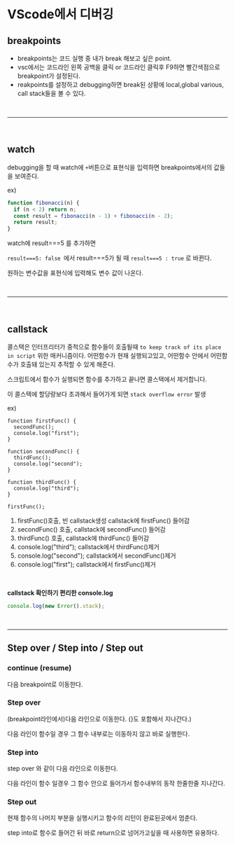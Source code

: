 # VScode에서 디버깅

## breakpoints

- breakpoints는 코드 실행 중 내가 break 해보고 싶은 point.
- vsc에서는 코드라인 왼쪽 공백을 클릭 or 코드라인 클릭후 F9하면 빨간색점으로 breakpoint가 설정된다.
- reakpoints를 설정하고 debugging하면 break된 상황에 local,global various, call stack들을 볼 수 있다.

</br>

---

</br>

## watch

debugging을 할 때 watch에 `+`버튼으로 표현식을 입력하면 breakpoints에서의 값들을 보여준다.

ex)

```javascript
function fibonacci(n) {
  if (n < 2) return n;
  const result = fibonacci(n - 1) + fibonacci(n - 2);
  return result;
}
```

watch에 result===5 를 추가하면

`result===5: false `에서 result===5가 될 때 `result===5 : true` 로 바뀐다.

원하는 변수값을 표현식에 입력해도 변수 값이 나온다.

</br>

---

</br>

## callstack

콜스택은 인터프리터가 중척으로 함수들이 호출될때 `to keep track of its place in script` 위한 매커니즘이다. 어떤함수가 현재 실행되고있고, 어떤함수 안에서 어떤함수가 호출돼 있는지 추적할 수 있게 해준다.

스크립트에서 함수가 실행되면 함수를 추가하고 끝나면 콜스택에서 제거합니다.

이 콜스택에 할당량보다 초과해서 들어가게 되면 `stack overflow error` 발생

ex)

```javascirpt
function firstFunc() {
  secondFunc();
  console.log("first");
}

function secondFunc() {
  thirdFunc();
  console.log("second");
}

function thirdFunc() {
  console.log("third");
}

firstFunc();
```

1. firstFunc()호출, 빈 callstack생성 callstack에 firstFunc() 들어감
2. secondFunc() 호출, callstack에 secondFunc() 들어감
3. thirdFunc() 호출, callstack에 thirdFunc() 들어감
4. console.log("third"); callstack에서 thirdFunc()제거
5. console.log("second"); callstack에서 secondFunc()제거
6. console.log("first"); callstack에서 firstFunc()제거

</br>

**callstack 확인하기 편리한 console.log**

```javascript
console.log(new Error().stack);
```

</br>

---

## Step over / Step into / Step out

### continue (resume)

다음 breakpoint로 이동한다.

### Step over

(breakpoint라인에서)다음 라인으로 이동한다. (}도 포함해서 지나간다.)

다음 라인이 함수일 경우 그 함수 내부로는 이동하지 않고 바로 실행한다.

### Step into

step over 와 같이 다음 라인으로 이동한다.

다음 라인이 함수 일경우 그 함수 안으로 들어가서 함수내부의 동작 한줄한줄 지나간다.

### Step out

현재 함수의 나머지 부분을 실행시키고 함수의 리턴이 완료된곳에서 멈춘다.

step into로 함수로 들어간 뒤 바로 return으로 넘어가고싶을 때 사용하면 유용하다.
